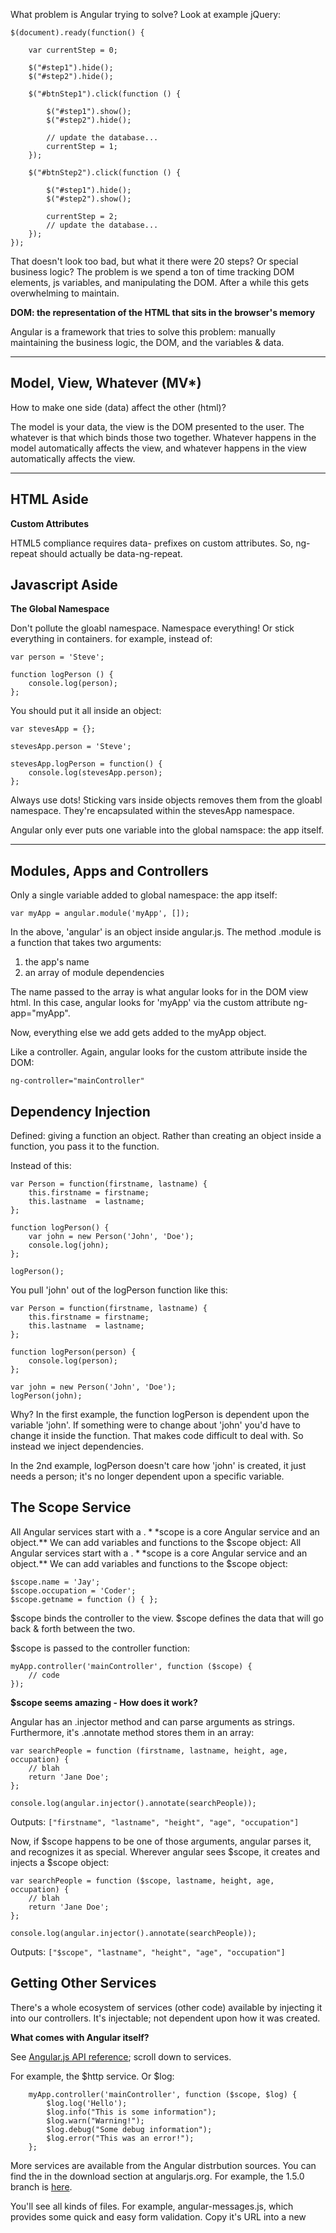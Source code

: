 What problem is Angular trying to solve?  Look at example jQuery:

    $(document).ready(function() {

        var currentStep = 0;

        $("#step1").hide();
        $("#step2").hide();

        $("#btnStep1").click(function () {

            $("#step1").show();
            $("#step2").hide();

            // update the database...
            currentStep = 1;
        });

        $("#btnStep2").click(function () {

            $("#step1").hide();
            $("#step2").show();

            currentStep = 2;
            // update the database...
        });
    });
    
That doesn't look too bad, but what it there were 20 steps?  Or special business logic?  The problem is we spend a ton of time tracking DOM elements, js variables, and manipulating the DOM.  After a while this gets overwhelming to maintain.

**DOM: the representation of the HTML that sits in the browser's memory**

Angular is a framework that tries to solve this problem: manually maintaining the business logic, the DOM, and the variables & data.

---

## Model, View, Whatever (MV*)

How to make one side (data) affect the other (html)?

The model is your data, the view is the DOM presented to the user.  The whatever is that which binds those two together.  Whatever happens in the model automatically affects the view, and whatever happens in the view automatically affects the view.

---

## HTML Aside

**Custom Attributes**

HTML5 compliance requires data- prefixes on custom attributes.  So, ng-repeat should actually be data-ng-repeat.

## Javascript Aside

**The Global Namespace**

Don't pollute the gloabl namespace.  Namespace everything!  Or stick everything in containers.  for example, instead of:

    var person = 'Steve';

    function logPerson () {
        console.log(person);
    };

You should put it all inside an object:

    var stevesApp = {};

    stevesApp.person = 'Steve';

    stevesApp.logPerson = function() {
        console.log(stevesApp.person);
    };

Always use dots!  Sticking vars inside objects removes them from the gloabl namespace.  They're encapsulated within the stevesApp namespace.

Angular only ever puts one variable into the global namspace: the app itself.

---

## Modules, Apps and Controllers

Only a single variable added to global namespace: the app itself:

    var myApp = angular.module('myApp', []);

In the above, 'angular' is an object inside angular.js.  The method .module is a function that takes two arguments:
1) the app's name
2) an array of module dependencies

The name passed to the array is what angular looks for in the DOM view html.
In this case, angular looks for 'myApp' via the custom attribute ng-app="myApp".

Now, everything else we add gets added to the myApp object.

Like a controller.  Again, angular looks for the custom attribute inside the DOM:

    ng-controller="mainController"

## Dependency Injection

Defined: giving a function an object. Rather than creating an object inside a function, you pass it to the function.

Instead of this:

    var Person = function(firstname, lastname) {
        this.firstname = firstname;
        this.lastname  = lastname;
    };

    function logPerson() {
        var john = new Person('John', 'Doe');
        console.log(john);
    };
    
    logPerson();

You pull 'john' out of the logPerson function like this:

    var Person = function(firstname, lastname) {
        this.firstname = firstname;
        this.lastname  = lastname;
    };

    function logPerson(person) {
        console.log(person);
    };

    var john = new Person('John', 'Doe');
    logPerson(john);

Why? In the first example, the function logPerson is dependent upon the variable 'john'.  If something were to change about 'john' you'd have to change it inside the function.  That makes code difficult to deal with.  So instead we inject dependencies.

In the 2nd example, logPerson doesn't care how 'john' is created, it just needs a person; it's no longer dependent upon a specific variable.

## The Scope Service

All Angular services start with a $.  **$scope is a core Angular service and an object.**  We can add variables and functions to the $scope object:
All Angular services start with a $.  **$scope is a core Angular service and an object.**  We can add variables and functions to the $scope object:

    $scope.name = 'Jay';
    $scope.occupation = 'Coder';
    $scope.getname = function () { };

$scope binds the controller to the view.  $scope defines the data that will go back & forth between the two.

$scope is passed to the controller function:

    myApp.controller('mainController', function ($scope) {
        // code
    });

**$scope seems amazing - How does it work?**

Angular has an .injector method and can parse arguments as strings.  Furthermore, it's .annotate method stores them in an array:

    var searchPeople = function (firstname, lastname, height, age, occupation) {
        // blah
        return 'Jane Doe';
    };

    console.log(angular.injector().annotate(searchPeople));

Outputs: ``["firstname", "lastname", "height", "age", "occupation"]``

Now, if $scope happens to be one of those arguments, angular parses it, and recognizes it as special.  Wherever angular sees $scope, it creates and injects a $scope object:

    var searchPeople = function ($scope, lastname, height, age, occupation) {
        // blah
        return 'Jane Doe';
    };

    console.log(angular.injector().annotate(searchPeople));
    
Outputs: ``["$scope", "lastname", "height", "age", "occupation"]``

## Getting Other Services

There's a whole ecosystem of services (other code) available by injecting it into our controllers.  It's injectable; not dependent upon how it was created.

**What comes with Angular itself?**

See [Angular.js API reference](https://docs.angularjs.org/api); scroll down to services.

For example, the $http service.  Or $log:

```
    myApp.controller('mainController', function ($scope, $log) {
        $log.log('Hello');
        $log.info("This is some information");
        $log.warn("Warning!");
        $log.debug("Some debug information");
        $log.error("This was an error!");
    };
```

More services are available from the Angular distrbution sources.  You can find the in the download section at angularjs.org.  For example, the 1.5.0 branch is [here](https://code.angularjs.org/1.5.0/).

You'll see all kinds of files.  For example, angular-messages.js, which provides some quick and easy form validation.  Copy it's URL into a new <script> tag, and that service is available to us. But not immediately.  First, we have to find the module's name (above is ngMessages).  The module name is inside the javascript.  The module is injected into the main angular.module array:

`` var myApp = angular.module('myApp', ['inject here']); ``

For example:

    var myApp = angular.module('myApp', ['ngMessages']);

Now that the module is injected, we can use it in our view:

```
    <form name="myForm">
        <label>
            Enter text:
            <input type="text" ng-model="field" name="myField" required minlength="5" />
        </label>
        <div ng-messages="myForm.myField.$error" role="alert">
            <div class="alert alert-danger" ng-message="required">You did not enter a field</div>
            <div class="alert alert-danger" ng-message="minlength, maxlength">
                Your email must be between 5 and 100 characters long
            </div>
        </div>
    </form>
```

Or angular-resource.js (module name: ngResource).  The ngResource module gives us a new service, $resource.  The module is injected into the app module array, and the service is injected into the controller:

```
    var myApp = angular.module('myApp', ['ngMessages', 'ngResource']);

    myApp.controller('mainController', function ($scope, $log, $filter, $resource) {
        // code here
    });
```

## Arrays and Functions

Javascript arrays are a little strange - you can mix types inside arrays.  For example, you can have strings and numbers:

    var things = [1, '2', 3];

Can also put functions inside arrays:

    var things = [1, '2', function() {
        alert('Hello!');
    }];

You can call the function thusly:

    var things = [1, '2', function() {
        alert('Hello!');
    }];
    
    things[2]();

## Dependency Injection and Minification

A minifier will remove whitespace and line breaks, and replace variable names with single-letters.  This can break Angular's dependency injection.  Example:


```
    myApp.controller('mainController', function ($scope, $log) {

        $log.info($scope);

    });
```

Becomes...

```
    myApp.controller('mainController',function(a,b){b.info(a)});
```

Which breaks Angular because 'a' and 'b' are not defined Angular.  So, there's another way to inject dependencies.  Should use this method.  Pass an ARRAY:

```
    myApp.controller('mainController', ['$scope', '$log', function ($scope, $log) {

        $log.info($scope);

    }]);
```

The last element in the array should always be the function that defines the array, and whatever comes before should be whatever paramters are supposed to get passed to the function.

This works because javascript arrays can contain multiple different types, and **a minifier will never change the contents of a string**.  Minifying the above results in:

```
    myApp.controller('mainController',["$scope","$log",function(a,b){b.info(a)}]);
```

The function arguments became a and b, but that's ok because they just get $scope and $log, **in that order**.  The order is critical when using this array injection method.  The paramters injected in the array have to be the same parameters in the same order in the function.

## Scope and Interpolation

Interpolation: creating a string by combining strings and placeholders.  'My name is' + name is interpolated, and results in 'My name is Tony', for example.

In jQuery, our app would have to find the correct html element, adjust the innerHtml or innerText, etc. and manually change it.

In angular we can use {{ variable }} in combination with $scope.variable

## The Event Loop

With jQuery or raw javascript, you're manually attaching code to events and waiting for them to occur (by adding listeners to the always-running javascript event loop).  For example, using raw javascript, this listens for keypresses in a textbox with the id "name":

```
    var tb = document.getElementById("name");
    
    tb.addEventListener("keypress", function(event) {
        console.log("Pressed!");
    });
```

The textbox throws an event, and because app.js is listening for it, it logs "Pressed!" for every keypress.

AngularJS takes advantage of those events to keep track of things for you:

## Watchers and the Digest Loop

This is specific to how Angular binds the model to the view.  Angular adds listeners for you, extending the event loop.  The event loop is native to the browser.  Angular adds on the **Angular Context**: everything we've built in our app that conforms to the AngularJS architecture.  Attaching variables to $scope and placing them on a page, Angular automatically adds **watchers** to a watch list.  It tracks the old value and the new value, checking for changes.

Angular has its own loop: the Digest Loop.  It goes through everythig in the watch list and asks, "has anything changed"?  If something has, it updates that thing everywhere it's affected in the model and views.

The digest loop is the reason why ng-model can "real-time" update the DOM as text gets added to an input.  The digest loop cycles for each letter keypress and updates the watchlist, and thus also updates the DOM.  This is what glues the view to the model.  It's what makes AngularJS so powerful and allows us to make interactive websites so quickly.

Again, this only applies within the Angular context.  Here's code that will not start a digest loop:


```
    setTimeout(function() {
        $scope.handle = 'newtwitterhandle';
        console.log('Scope changed!');
    }, 3000);
```

That **will** log 'Scope changed!' to the console, but it won't update the DOM because Angular isn't watching setTimeout.  We have to manually add it to the digest loop.  To do this, we use $scope.$apply.  Meaning, apply what I'm about to put in here to the Angular context.  You pass $apply a function and whatever you want to do inside the function 

```
    setTimeout(function() {
    
        $scope.$apply(function() {
            $scope.handle = 'newtwitterhandle';
            console.log('Scope changed!');
        });
    
    }, 3000);
```

How do I know when to call .$apply ?  Most Angular services call $apply behind the scenes.